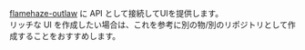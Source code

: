 [flamehaze-outlaw](https://github.com/nhirokinet/flamehaze-outlaw) に API として接続してUIを提供します。  
リッチな UI を作成したい場合は、これを参考に別の物/別のリポジトリとして作成することをおすすめします。
